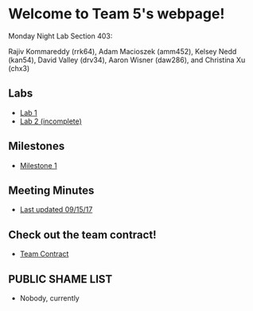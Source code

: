 # Welcome to Team 5's webpage!

Monday Night Lab Section 403:

Rajiv Kommareddy (rrk64), Adam Macioszek (amm452), Kelsey Nedd (kan54), David Valley (drv34), Aaron Wisner (daw286), and Christina Xu (chx3)

## Labs

* [Lab 1](Lab1page.md)
* [Lab 2 (incomplete)](Lab2Page.md)

## Milestones
* [Milestone 1](Milestone1Page.md)

## Meeting Minutes
* [Last updated 09/15/17](Minutes.pdf)

## Check out the team contract!
* [Team Contract](Contract2.0.pdf)

## PUBLIC SHAME LIST
* Nobody, currently

